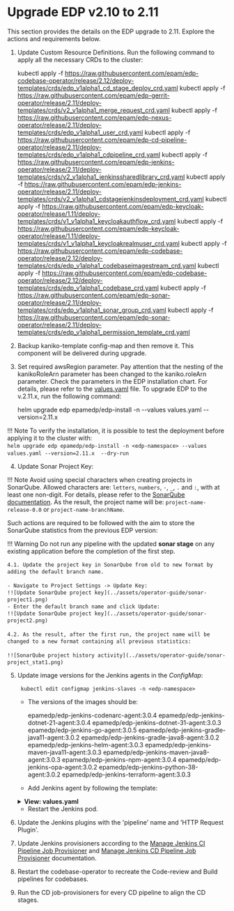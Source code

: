# Upgrade EDP v2.10 to 2.11

This section provides the details on the EDP upgrade to 2.11. Explore the actions and requirements below.

1. Update Custom Resource Definitions. Run the following command to apply all the necessary CRDs to the cluster:

      kubectl apply -f https://raw.githubusercontent.com/epam/edp-codebase-operator/release/2.12/deploy-templates/crds/edp_v1alpha1_cd_stage_deploy_crd.yaml
      kubectl apply -f https://raw.githubusercontent.com/epam/edp-gerrit-operator/release/2.11/deploy-templates/crds/v2_v1alpha1_merge_request_crd.yaml
      kubectl apply -f https://raw.githubusercontent.com/epam/edp-nexus-operator/release/2.11/deploy-templates/crds/edp_v1alpha1_user_crd.yaml
      kubectl apply -f https://raw.githubusercontent.com/epam/edp-cd-pipeline-operator/release/2.11/deploy-templates/crds/edp_v1alpha1_cdpipeline_crd.yaml
      kubectl apply -f https://raw.githubusercontent.com/epam/edp-jenkins-operator/release/2.11/deploy-templates/crds/v2_v1alpha1_jenkinssharedlibrary_crd.yaml
      kubectl apply -f https://raw.githubusercontent.com/epam/edp-jenkins-operator/release/2.11/deploy-templates/crds/v2_v1alpha1_cdstagejenkinsdeployment_crd.yaml
      kubectl apply -f https://raw.githubusercontent.com/epam/edp-keycloak-operator/release/1.11/deploy-templates/crds/v1_v1alpha1_keycloakauthflow_crd.yaml
      kubectl apply -f https://raw.githubusercontent.com/epam/edp-keycloak-operator/release/1.11/deploy-templates/crds/v1_v1alpha1_keycloakrealmuser_crd.yaml
      kubectl apply -f https://raw.githubusercontent.com/epam/edp-codebase-operator/release/2.12/deploy-templates/crds/edp_v1alpha1_codebaseimagestream_crd.yaml
      kubectl apply -f https://raw.githubusercontent.com/epam/edp-codebase-operator/release/2.12/deploy-templates/crds/edp_v1alpha1_codebase_crd.yaml
      kubectl apply -f https://raw.githubusercontent.com/epam/edp-sonar-operator/release/2.11/deploy-templates/crds/edp_v1alpha1_sonar_group_crd.yaml
      kubectl apply -f https://raw.githubusercontent.com/epam/edp-sonar-operator/release/2.11/deploy-templates/crds/edp_v1alpha1_permission_template_crd.yaml

2. Backup kaniko-template config-map and then remove it. This component will be delivered during upgrade.

3. Set required awsRegion parameter. Pay attention that the nesting of the kanikoRoleArn parameter has been changed to the kaniko.roleArn parameter. Check the parameters in the EDP installation chart. For details, please refer to the [values.yaml](https://github.com/epam/edp-install/blob/release/2.11/deploy-templates/values.yaml) file.
To upgrade EDP to the v.2.11.x, run the following command:

      helm upgrade edp epamedp/edp-install -n <edp-namespace> --values values.yaml --version=2.11.x

  !!! Note
      To verify the installation, it is possible to test the deployment before applying it to the cluster with:<br>
      `helm upgrade edp epamedp/edp-install -n <edp-namespace> --values values.yaml --version=2.11.x  --dry-run`

4. Update Sonar Project Key:

  !!! Note
      Avoid using special characters when creating projects in SonarQube. Allowed characters are: `letters`, `numbers`, `-`, `_`, `.` and `:`, with at least one non-digit. For details, please refer to the [SonarQube documentation](https://docs.sonarqube.org/latest/analysis/analysis-parameters/). As the result, the project name will be: `project-name-release-0.0` or `project-name-branchName`.

  Such actions are required to be followed with the aim to store the SonarQube statistics from the previous EDP version:

  !!! Warning
      Do not run any pipeline with the updated **sonar stage** on any existing application before the completion of the first step.

    4.1. Update the project key in SonarQube from old to new format by adding the default branch name.

    - Navigate to Project Settings -> Update Key:
    !![Update SonarQube project key](../assets/operator-guide/sonar-project1.png)
    - Enter the default branch name and click Update:
    !![Update SonarQube project key](../assets/operator-guide/sonar-project2.png)

    4.2. As the result, after the first run, the project name will be changed to a new format containing all previous statistics:

    !![SonarQube project history activity](../assets/operator-guide/sonar-project_stat1.png)

5. Update image versions for the Jenkins agents in the *ConfigMap*:

        kubectl edit configmap jenkins-slaves -n <edp-namespace>

   * The versions of the images should be:

        epamedp/edp-jenkins-codenarc-agent:3.0.4
        epamedp/edp-jenkins-dotnet-21-agent:3.0.4
        epamedp/edp-jenkins-dotnet-31-agent:3.0.3
        epamedp/edp-jenkins-go-agent:3.0.5
        epamedp/edp-jenkins-gradle-java11-agent:3.0.2
        epamedp/edp-jenkins-gradle-java8-agent:3.0.2
        epamedp/edp-jenkins-helm-agent:3.0.3
        epamedp/edp-jenkins-maven-java11-agent:3.0.3
        epamedp/edp-jenkins-maven-java8-agent:3.0.3
        epamedp/edp-jenkins-npm-agent:3.0.4
        epamedp/edp-jenkins-opa-agent:3.0.2
        epamedp/edp-jenkins-python-38-agent:3.0.2
        epamedp/edp-jenkins-terraform-agent:3.0.3

   * Add Jenkins agent by following the template:

    <details>
    <summary><b>View: values.yaml</b></summary>

    ```yaml
    kaniko-docker-template: |-
      <org.csanchez.jenkins.plugins.kubernetes.PodTemplate>
        <inheritFrom></inheritFrom>
        <name>kaniko-docker</name>
        <namespace></namespace>
        <privileged>false</privileged>
        <alwaysPullImage>false</alwaysPullImage>
        <instanceCap>2147483647</instanceCap>
        <slaveConnectTimeout>100</slaveConnectTimeout>
        <idleMinutes>5</idleMinutes>
        <activeDeadlineSeconds>0</activeDeadlineSeconds>
        <label>kaniko-docker</label>
        <serviceAccount>jenkins</serviceAccount>
        <nodeSelector>beta.kubernetes.io/os=linux</nodeSelector>
        <nodeUsageMode>NORMAL</nodeUsageMode>
        <workspaceVolume class="org.csanchez.jenkins.plugins.kubernetes.volumes.workspace.EmptyDirWorkspaceVolume">
            <memory>false</memory>
        </workspaceVolume>
        <volumes/>
        <containers>
            <org.csanchez.jenkins.plugins.kubernetes.ContainerTemplate>
            <name>jnlp</name>
            <image>epamedp/edp-jenkins-kaniko-docker-agent:1.0.4</image>
            <privileged>false</privileged>
            <alwaysPullImage>false</alwaysPullImage>
            <workingDir>/tmp</workingDir>
            <command></command>
            <args>${computer.jnlpmac} ${computer.name}</args>
            <ttyEnabled>false</ttyEnabled>
            <resourceRequestCpu></resourceRequestCpu>
            <resourceRequestMemory></resourceRequestMemory>
            <resourceLimitCpu></resourceLimitCpu>
            <resourceLimitMemory></resourceLimitMemory>
            <envVars>
                <org.csanchez.jenkins.plugins.kubernetes.model.KeyValueEnvVar>
                <key>JAVA_TOOL_OPTIONS</key>
                <value>-XX:+UnlockExperimentalVMOptions -Dsun.zip.disableMemoryMapping=true</value>
                </org.csanchez.jenkins.plugins.kubernetes.model.KeyValueEnvVar>
            </envVars>
            <ports/>
            </org.csanchez.jenkins.plugins.kubernetes.ContainerTemplate>
        </containers>
        <envVars/>
        <annotations/>
        <imagePullSecrets/>
        <podRetention class="org.csanchez.jenkins.plugins.kubernetes.pod.retention.Default"/>
        </org.csanchez.jenkins.plugins.kubernetes.PodTemplate>
    ```

    </details>

   * Restart the Jenkins pod.

6. Update the Jenkins plugins with the 'pipeline' name and 'HTTP Request Plugin'.
7. Update Jenkins provisioners according to the [Manage Jenkins CI Pipeline Job Provisioner](../operator-guide/manage-jenkins-ci-job-provision.md) and [Manage Jenkins CD Pipeline Job Provisioner](../operator-guide/manage-jenkins-cd-job-provision.md) documentation.

8. Restart the codebase-operator to recreate the Code-review and Build pipelines for codebases.
9. Run the CD job-provisioners for every CD pipeline to align the CD stages.